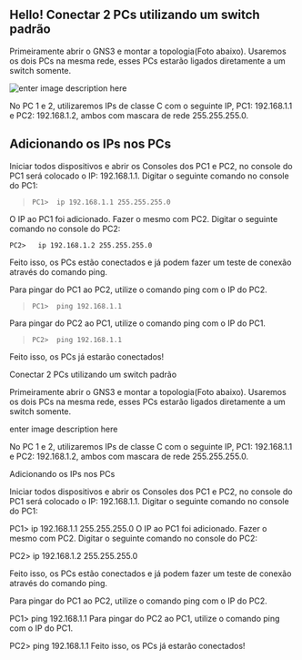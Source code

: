  Hello! 
**Conectar 2 PCs utilizando um switch padrão**
----------------------------------------------

Primeiramente abrir o GNS3 e montar a topologia(Foto abaixo).
Usaremos os dois PCs na mesma rede, esses PCs estarão ligados diretamente a um switch somente.

![enter image description here](https://uploaddeimagens.com.br/images/001/133/776/original/Conectar_2Pcs2.png?1507922374)

No PC 1 e 2, utilizaremos IPs de classe C com o seguinte IP, PC1: 192.168.1.1 e PC2: 192.168.1.2, ambos com mascara de rede 255.255.255.0. 

## Adicionando os IPs nos PCs ##
Iniciar todos dispositivos e abrir os Consoles dos PC1 e PC2, no console do PC1 será colocado o IP: 192.168.1.1.
Digitar o seguinte comando no console do PC1:

>  `PC1>  ip 192.168.1.1 255.255.255.0`

O IP ao PC1 foi adicionado. Fazer o mesmo com PC2.
Digitar o seguinte comando no console do PC2:

`PC2>   ip 192.168.1.2 255.255.255.0`

Feito isso, os PCs estão conectados e já podem fazer um teste de conexão através do comando ping.

Para pingar do PC1 ao PC2, utilize o comando ping com o IP do PC2.

    

> `PC1>  ping 192.168.1.1`


Para pingar do PC2 ao PC1, utilize o comando ping com o IP do PC1.

> `PC2>  ping 192.168.1.1`

Feito isso, os PCs já estarão conectados!

Conectar 2 PCs utilizando um switch padrão

Primeiramente abrir o GNS3 e montar a topologia(Foto abaixo). 
Usaremos os dois PCs na mesma rede, esses PCs estarão ligados diretamente a um switch somente.

enter image description here

No PC 1 e 2, utilizaremos IPs de classe C com o seguinte IP, PC1: 192.168.1.1 e PC2: 192.168.1.2, ambos com mascara de rede 255.255.255.0.

Adicionando os IPs nos PCs

Iniciar todos dispositivos e abrir os Consoles dos PC1 e PC2, no console do PC1 será colocado o IP: 192.168.1.1. 
Digitar o seguinte comando no console do PC1:

PC1> ip 192.168.1.1 255.255.255.0
O IP ao PC1 foi adicionado. Fazer o mesmo com PC2. 
Digitar o seguinte comando no console do PC2:

PC2> ip 192.168.1.2 255.255.255.0

Feito isso, os PCs estão conectados e já podem fazer um teste de conexão através do comando ping.

Para pingar do PC1 ao PC2, utilize o comando ping com o IP do PC2.

PC1> ping 192.168.1.1
Para pingar do PC2 ao PC1, utilize o comando ping com o IP do PC1.

PC2> ping 192.168.1.1
Feito isso, os PCs já estarão conectados!
